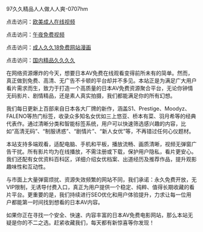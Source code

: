 97久久精品人人做人人爽-0707hm


点击访问：<a href="https://bered.pages.dev/">欧美成人在线视频</a>

点击访问：<a href="https://gsd-agv.pages.dev/">午夜免费视频</a>

点击访问：<a href="https://tfda.pages.dev/">成人久久18免费网站漫画</a>

点击访问：<a href="https://cfad.pages.dev/">国内精品久久久久</a>


在网络资源爆炸的今天，想要日本AV免费在线观看变得前所未有的简单。然而，真正做到免费、高清、无广告不卡顿的平台却并不多见。本站正是为满足广大用户看片需求而生，致力于打造一个高质量的日本AV免费资源聚合平台，无论你钟情无码影片、剧情精品，还是素人真实拍摄，我们都能满足你的所有幻想。

我们每日更新上百部来自日本各大厂牌的新作，涵盖S1、Prestige、Moodyz、FALENO等热门标签，收录众多知名女优如三上悠亚、桥本有菜、羽月希等的经典代表作。通过清晰分类和智能标签系统，用户可以快速筛选感兴趣的内容，比如“高清无码”、“制服诱惑”、“剧情片”、“新人女优”等，不再错过任何心仪题材。

本站支持多端观看，适配电脑、手机和平板，播放流畅、画质清晰，视频无弹窗广告干扰。所有影片均为在线播放，不需注册或下载，保护用户隐私，看片更安心。我们还配有女优资料百科区，详细介绍女优档案、出道经历及推荐作品，提升观影趣味性和互动性。

与市面上大量弹窗烦扰、资源失效频繁的网站不同，我们承诺：永久免费开放，无VIP限制，无诱导付费入口，真正为用户提供一个稳定、纯粹、值得长期收藏的看片平台。更重要的是，我们持续进行SEO优化和用户体验提升，力求让每一位用户都能第一时间找到想看的日本AV内容。

如果你正在寻找一个安全、快速、内容丰富的日本AV免费电影网站，那么本站无疑是你的不二之选。赶紧收藏我们，每天都有新惊喜等你发现！



<span style="display:none;">[Canonical link]( ）</span>
